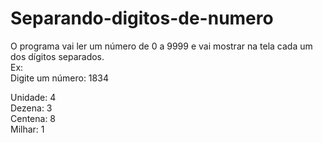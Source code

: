 # Separando-digitos-de-numero
 O programa vai ler um número de 0 a 9999 e vai mostrar na tela cada um dos dígitos separados. <br>
 Ex: <br>
 Digite um número: 1834
 
 Unidade: 4 <br>
 Dezena: 3 <br>
 Centena: 8 <br>
 Milhar: 1
